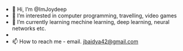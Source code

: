 - 👋 Hi, I’m @ImJoydeep
- 👀 I’m interested in computer programming, travelling, video games
- 🌱 I’m currently learning mechine learning, deep learning, neural networks etc.
-
- 📫 How to reach me - email. jbaidya42@gmail.com
 
<!---
ImJoydeep/ImJoydeep is a ✨ special ✨ repository because its `README.md` (this file) appears on your GitHub profile.
You can click the Preview link to take a look at your changes.
--->
